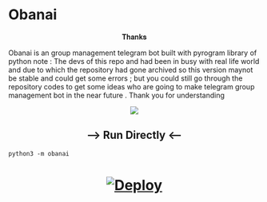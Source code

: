 # Obanai

<p align="center"> 𝐓𝐡𝐚𝐧𝐤𝐬 </p>
Obanai is an  group management telegram bot built with pyrogram library of python
note : The devs of this repo and had been in busy with real life world and due to which the repository had gone archived so this version maynot be stable and could get some errors ; but you could still go through the repository codes to get some ideas who are going to make telegram group management bot in the near future . Thank you for understanding
<p align="center">

  <img src="https://graph.org/file/6a3fb4a80b66d82cf4a2f.jpg">




<h2 align="center">
   --> Run Directly <-- 
</h2>

```console
python3 -m obanai
```
<h1>
    <p align="center">
        
    
</h1>

  <h1>
    <p align="center">
        <a href="https://heroku.com/deploy?template=https://github.com/kokushibo17/Obanai">
            <img src="https://www.herokucdn.com/deploy/button.svg" alt="Deploy">
        </a>
    </p>
</h1>

